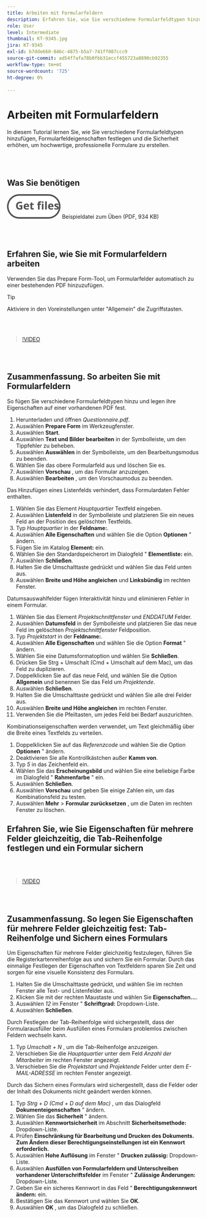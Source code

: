 ```yaml
---
title: Arbeiten mit Formularfeldern
description: Erfahren Sie, wie Sie verschiedene Formularfeldtypen hinzufügen, Formularfeldeigenschaften festlegen und die Sicherheit erhöhen, um hochwertige, professionelle Formulare zu erstellen
role: User
level: Intermediate
thumbnail: KT-9345.jpg
jira: KT-9345
exl-id: b7dde660-846c-4875-b5a7-741ff087ccc9
source-git-commit: ad54f7afa78b0fbb31eccf455723a8890cb92355
workflow-type: tm+mt
source-wordcount: '725'
ht-degree: 0%

---
```


# Arbeiten mit Formularfeldern

In diesem Tutorial lernen Sie, wie Sie verschiedene Formularfeldtypen hinzufügen, Formularfeldeigenschaften festlegen und die Sicherheit erhöhen, um hochwertige, professionelle Formulare zu erstellen.

<br> 

## Was Sie benötigen

[![Datei abrufen](../assets/Getfiles.svg)](../assets/Questionnaire.pdf)
Beispieldatei zum Üben (PDF, 934 KB)

<br> 

## Erfahren Sie, wie Sie mit Formularfeldern arbeiten

Verwenden Sie das Prepare Form-Tool, um Formularfelder automatisch zu einer bestehenden PDF hinzuzufügen.

>[!TIP]
>
>Aktiviere in den Voreinstellungen unter &quot;Allgemein&quot; die Zugriffstasten.

<br> 

>[!VIDEO](https://video.tv.adobe.com/v/340084?quality=12&learn=on&hidetitle=true)

<br> 

## Zusammenfassung. So arbeiten Sie mit Formularfeldern

So fügen Sie verschiedene Formularfeldtypen hinzu und legen ihre Eigenschaften auf einer vorhandenen PDF fest.

1. Herunterladen und öffnen *Questionnaire.pdf*.
1. Auswählen **Prepare Form** im Werkzeugfenster.
1. Auswählen **Start**.
1. Auswählen **Text und Bilder bearbeiten** in der Symbolleiste, um den Tippfehler zu beheben.
1. Auswählen **Auswählen** in der Symbolleiste, um den Bearbeitungsmodus zu beenden.
1. Wählen Sie das obere Formularfeld aus und löschen Sie es.
1. Auswählen **Vorschau** , um das Formular anzuzeigen.
1. Auswählen **Bearbeiten** , um den Vorschaumodus zu beenden.

Das Hinzufügen eines Listenfelds verhindert, dass Formulardaten Fehler enthalten.

1. Wählen Sie das Element *Hauptquartier* Textfeld eingeben.
1. Auswählen **Listenfeld** in der Symbolleiste und platzieren Sie ein neues Feld an der Position des gelöschten Textfelds.
1. Typ *Hauptquartier* in der **Feldname:**.
1. Auswählen **Alle Eigenschaften** und wählen Sie die Option **Optionen** &quot; ändern.
1. Fügen Sie im Katalog **Element:** ein.
1. Wählen Sie den Standardspeicherort im Dialogfeld &quot; **Elementliste:** ein.
1. Auswählen **Schließen**.
1. Halten Sie die Umschalttaste gedrückt und wählen Sie das Feld unten aus.
1. Auswählen **Breite und Höhe angleichen** und **Linksbündig** im rechten Fenster.

Datumsauswahlfelder fügen Interaktivität hinzu und eliminieren Fehler in einem Formular.

1. Wählen Sie das Element *Projektschnittfenster* und *ENDDATUM* Felder.
1. Auswählen **Datumsfeld** in der Symbolleiste und platzieren Sie das neue Feld im gelöschten *Projektschnittfenster* Feldposition.
1. Typ *Projektstart* in der **Feldname:**.
1. Auswählen **Alle Eigenschaften** und wählen Sie die Option **Format** &quot; ändern.
1. Wählen Sie eine Datumsformatoption und wählen Sie **Schließen**.
1. Drücken Sie Strg + Umschalt (Cmd + Umschalt auf dem Mac), um das Feld zu duplizieren.
1. Doppelklicken Sie auf das neue Feld, und wählen Sie die Option **Allgemein** und benennen Sie das Feld um *Projektende*.
1. Auswählen **Schließen**.
1. Halten Sie die Umschalttaste gedrückt und wählen Sie alle drei Felder aus.
1. Auswählen **Breite und Höhe angleichen** im rechten Fenster.
1. Verwenden Sie die Pfeiltasten, um jedes Feld bei Bedarf auszurichten.

Kombinationseigenschaften werden verwendet, um Text gleichmäßig über die Breite eines Textfelds zu verteilen.

1. Doppelklicken Sie auf das *Referenzcode* und wählen Sie die Option **Optionen** &quot; ändern.
1. Deaktivieren Sie alle Kontrollkästchen außer **Kamm von**.
1. Typ *5* in das Zeichenfeld ein.
1. Wählen Sie das **Erscheinungsbild** und wählen Sie eine beliebige Farbe im Dialogfeld &quot; **Rahmenfarbe** &quot; ein.
1. Auswählen **Schließen**.
1. Auswählen **Vorschau** und geben Sie einige Zahlen ein, um das Kombinationsfeld zu testen.
1. Auswählen **Mehr** > **Formular zurücksetzen** , um die Daten im rechten Fenster zu löschen.

## Erfahren Sie, wie Sie Eigenschaften für mehrere Felder gleichzeitig, die Tab-Reihenfolge festlegen und ein Formular sichern

<br> 

>[!VIDEO](https://video.tv.adobe.com/v/340096?hidetitle=true)

<br> 

## Zusammenfassung. So legen Sie Eigenschaften für mehrere Felder gleichzeitig fest: Tab-Reihenfolge und Sichern eines Formulars

Um Eigenschaften für mehrere Felder gleichzeitig festzulegen, führen Sie die Registerkartenreihenfolge aus und sichern Sie ein Formular. Durch das einmalige Festlegen der Eigenschaften von Textfeldern sparen Sie Zeit und sorgen für eine visuelle Konsistenz des Formulars.

1. Halten Sie die Umschalttaste gedrückt, und wählen Sie im rechten Fenster alle Text- und Listenfelder aus.
1. Klicken Sie mit der rechten Maustaste und wählen Sie **Eigenschaften...**.
1. Auswählen *12* im Fenster &quot; **Schriftgrad:** Dropdown-Liste.
1. Auswählen **Schließen**.

Durch Festlegen der Tab-Reihenfolge wird sichergestellt, dass der Formularausfüller beim Ausfüllen eines Formulars problemlos zwischen Feldern wechseln kann.

1. Typ *Umschalt + N* , um die Tab-Reihenfolge anzuzeigen.
1. Verschieben Sie die *Hauptquartier* unter dem Feld *Anzahl der Mitarbeiter* im rechten Fenster angezeigt.
1. Verschieben Sie die *Projektstart* und *Projektende* Felder unter dem *E-MAIL-ADRESSE* im rechten Fenster angezeigt.

Durch das Sichern eines Formulars wird sichergestellt, dass die Felder oder der Inhalt des Dokuments nicht geändert werden können.

1. Typ *Strg + D (Cmd + D auf dem Mac)* , um das Dialogfeld **Dokumenteigenschaften** &quot; ändern.
1. Wählen Sie das **Sicherheit** &quot; ändern.
1. Auswählen **Kennwortsicherheit** im Abschnitt **Sicherheitsmethode:** Dropdown-Liste.
1. Prüfen **Einschränkung für Bearbeitung und Drucken des Dokuments. Zum Ändern dieser Berechtigungseinstellungen ist ein Kennwort erforderlich.**
1. Auswählen **Hohe Auflösung** im Fenster &quot; **Drucken zulässig:** Dropdown-Liste.
1. Auswählen **Ausfüllen von Formularfeldern und Unterschreiben vorhandener Unterschriftsfelder** im Fenster &quot; **Zulässige Änderungen:** Dropdown-Liste.
1. Geben Sie ein sicheres Kennwort in das Feld &quot; **Berechtigungskennwort ändern:** ein.
1. Bestätigen Sie das Kennwort und wählen Sie **OK**.
1. Auswählen **OK** , um das Dialogfeld zu schließen.
